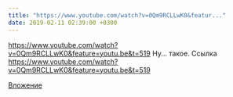 ```yaml
---
title: "https://www.youtube.com/watch?v=0Qm9RCLLwK0&featur..."
date: 2019-02-11 02:39:00 +0300
---
```


https://www.youtube.com/watch?v=0Qm9RCLLwK0&feature=youtu.be&t=519 Ну... такое.
Ссылка
https://www.youtube.com/watch?v=0Qm9RCLLwK0&feature=youtu.be&t=519

[Вложение](https://www.youtube.com/watch?v=0Qm9RCLLwK0&feature=youtu.be&t=519)
